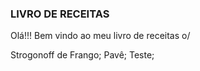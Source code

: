 ### LIVRO DE RECEITAS

Olá!!! Bem vindo ao meu livro de receitas o/

Strogonoff de Frango;
Pavê;
Teste;

